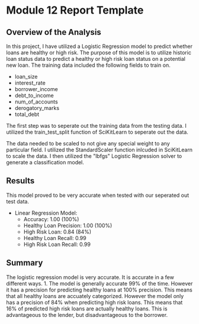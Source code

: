 # Module 12 Report Template

## Overview of the Analysis

In this project, I have utilized a Logistic Regression model to predict whether loans are healthy or high risk. The purpose of this model is to utilize historic loan status data to predict a healthy or high risk loan status on a potential new loan. The training data included the following fields to train on.

* loan_size
* interest_rate
* borrower_income
* debt_to_income
* num_of_accounts
* derogatory_marks
* total_debt

The first step was to seperate out the training data from the testing data. I utilized the train_test_split function of SciKitLearn to seperate out the data.

The data needed to be scaled to not give any special weight to any particular field. I utilized the StandardScaler function inlcuded in SciKitLearn to scale the data. I then utilized the "lbfgs" Logistic Regression solver to generate a classification model.

## Results

This model proved to be very accurate when tested with our seperated out test data.

* Linear Regression Model:
    * Accuracy: 1.00 (100%)
    * Healthy Loan Precision: 1.00 (100%)
    * High Risk Loan: 0.84 (84%)
    * Healthy Loan Recall: 0.99
    * High Risk Loan Recall: 0.99

## Summary

The logistic regression model is very accurate. It is accurate in a few different ways. 1. The model is generally accurate 99% of the time. However it has a precision for predicting healthy loans at 100% precision. This means that all healthy loans are accuately categorized. However the model only has a precision of 84% when predicting high risk loans. This means that 16% of predicted high risk loans are actually healthy loans. This is advantageous to the lender, but disadvantageous to the borrower.
